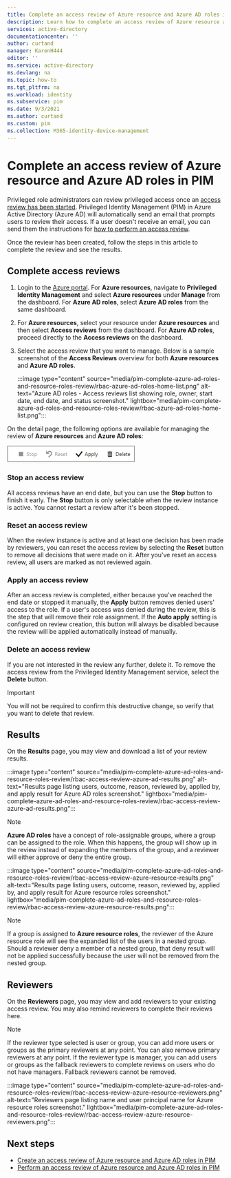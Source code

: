 ```yaml
---
title: Complete an access review of Azure resource and Azure AD roles in PIM - Azure AD | Microsoft Docs
description: Learn how to complete an access review of Azure resource and Azure AD roles Privileged Identity Management in Azure Active Directory.
services: active-directory
documentationcenter: ''
author: curtand
manager: KarenH444
editor: ''
ms.service: active-directory
ms.devlang: na
ms.topic: how-to
ms.tgt_pltfrm: na
ms.workload: identity
ms.subservice: pim
ms.date: 9/3/2021
ms.author: curtand
ms.custom: pim
ms.collection: M365-identity-device-management
---
```


# Complete an access review of Azure resource and Azure AD roles in PIM

Privileged role administrators can review privileged access once an [access review has been started](pim-create-azure-ad-roles-and-resource-roles-review.md). Privileged Identity Management (PIM) in Azure Active Directory (Azure AD) will automatically send an email that prompts users to review their access. If a user doesn't receive an email, you can send them the instructions for [how to perform an access review](pim-perform-azure-ad-roles-and-resource-roles-review.md).

Once the review has been created, follow the steps in this article to complete the review and see the results.

## Complete access reviews

1. Login to the [Azure portal](https://portal.azure.com/). For **Azure resources**, navigate to **Privileged Identity Management** and select **Azure resources** under **Manage** from the dashboard. For **Azure AD roles**, select **Azure AD roles** from the same dashboard.

2. For **Azure resources**, select your resource under **Azure resources** and then select **Access reviews** from the dashboard. For **Azure AD roles**, proceed directly to the **Access reviews** on the dashboard.

3. Select the access review that you want to manage. Below is a sample screenshot of the **Access Reviews** overview for both **Azure resources** and **Azure AD roles**.

    :::image type="content" source="media/pim-complete-azure-ad-roles-and-resource-roles-review/rbac-azure-ad-roles-home-list.png" alt-text="Azure AD roles - Access reviews list showing role, owner, start date, end date, and status screenshot." lightbox="media/pim-complete-azure-ad-roles-and-resource-roles-review/rbac-azure-ad-roles-home-list.png":::

On the detail page, the following options are available for managing the review of **Azure resources** and **Azure AD roles**:

![Options for managing a review in Azure resources - Stop, Reset, Apply, Delete screenshot.](media/pim-complete-azure-ad-roles-and-resource-roles-review/rbac-access-review-menu.png)

### Stop an access review

All access reviews have an end date, but you can use the **Stop** button to finish it early. The **Stop** button is only selectable when the review instance is active. You cannot restart a review after it's been stopped.

### Reset an access review

When the review instance is active and at least one decision has been made by reviewers, you can reset the access review by selecting the **Reset** button to remove all decisions that were made on it. After you've reset an access review, all users are marked as not reviewed again.

### Apply an access review

After an access review is completed, either because you've reached the end date or stopped it manually, the **Apply** button removes denied users' access to the role. If a user's access was denied during the review, this is the step that will remove their role assignment. If the **Auto apply** setting is configured on review creation, this button will always be disabled because the review will be applied automatically instead of manually.

### Delete an access review

If you are not interested in the review any further, delete it. To remove the access review from the Privileged Identity Management service, select the **Delete** button.

> [!IMPORTANT]
> You will not be required to confirm this destructive change, so verify that you want to delete that review.

## Results

On the **Results** page, you may view and download a list of your review results.

:::image type="content" source="media/pim-complete-azure-ad-roles-and-resource-roles-review/rbac-access-review-azure-ad-results.png" alt-text="Results page listing users, outcome, reason, reviewed by, applied by, and apply result for Azure AD roles screenshot." lightbox="media/pim-complete-azure-ad-roles-and-resource-roles-review/rbac-access-review-azure-ad-results.png":::

> [!Note]
> **Azure AD roles** have a concept of role-assignable groups, where a group can be assigned to the role. When this happens, the group will show up in the review instead of expanding the members of the group, and a reviewer will either approve or deny the entire group.

:::image type="content" source="media/pim-complete-azure-ad-roles-and-resource-roles-review/rbac-access-review-azure-resource-results.png" alt-text="Results page listing users, outcome, reason, reviewed by, applied by, and apply result for Azure resource roles screenshot." lightbox="media/pim-complete-azure-ad-roles-and-resource-roles-review/rbac-access-review-azure-resource-results.png":::

> [!Note]
>If a group is assigned to **Azure resource roles**, the reviewer of the Azure resource role will see the expanded list of the users in a nested group. Should a reviewer deny a member of a nested group, that deny result will not be applied successfully because the user will not be removed from the nested group.

## Reviewers

On the **Reviewers** page, you may view and add reviewers to your existing access review. You may also remind reviewers to complete their reviews here.

> [!Note]
> If the reviewer type selected is user or group, you can add more users or groups as the primary reviewers at any point. You can also remove primary reviewers at any point. If the reviewer type is manager, you can add users or groups as the fallback reviewers to complete reviews on users who do not have managers. Fallback reviewers cannot be removed.

:::image type="content" source="media/pim-complete-azure-ad-roles-and-resource-roles-review/rbac-access-review-azure-resource-reviewers.png" alt-text="Reviewers page listing name and user principal name for Azure resource roles screenshot." lightbox="media/pim-complete-azure-ad-roles-and-resource-roles-review/rbac-access-review-azure-resource-reviewers.png":::

## Next steps

- [Create an access review of Azure resource and Azure AD roles in PIM](pim-create-azure-ad-roles-and-resource-roles-review.md)
- [Perform an access review of Azure resource and Azure AD roles in PIM](pim-perform-azure-ad-roles-and-resource-roles-review.md)
